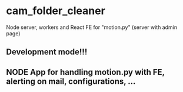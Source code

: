 # cam_folder_cleaner
Node server, workers and React FE for "motion.py" (server with admin page)

## Development mode!!!

## NODE App for handling motion.py with FE, alerting on mail, configurations, ...
